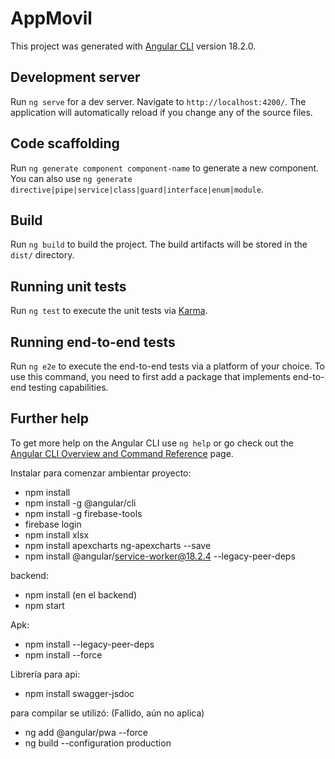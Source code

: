 # AppMovil

This project was generated with [Angular CLI](https://github.com/angular/angular-cli) version 18.2.0.

## Development server

Run `ng serve` for a dev server. Navigate to `http://localhost:4200/`. The application will automatically reload if you change any of the source files.

## Code scaffolding

Run `ng generate component component-name` to generate a new component. You can also use `ng generate directive|pipe|service|class|guard|interface|enum|module`.

## Build

Run `ng build` to build the project. The build artifacts will be stored in the `dist/` directory.

## Running unit tests

Run `ng test` to execute the unit tests via [Karma](https://karma-runner.github.io).

## Running end-to-end tests

Run `ng e2e` to execute the end-to-end tests via a platform of your choice. To use this command, you need to first add a package that implements end-to-end testing capabilities.

## Further help

To get more help on the Angular CLI use `ng help` or go check out the [Angular CLI Overview and Command Reference](https://angular.dev/tools/cli) page.


Instalar para comenzar ambientar proyecto:

- npm install
- npm install -g @angular/cli
- npm install -g firebase-tools
- firebase login 
- npm install xlsx
- npm install apexcharts ng-apexcharts --save
- npm install @angular/service-worker@18.2.4 --legacy-peer-deps

backend:
- npm install (en el backend)
- npm start

Apk:
- npm install --legacy-peer-deps
- npm install --force

Librería para api:
- npm install swagger-jsdoc


para compilar se utilizó: (Fallido, aún no aplica)
- ng add @angular/pwa --force
- ng build --configuration production



